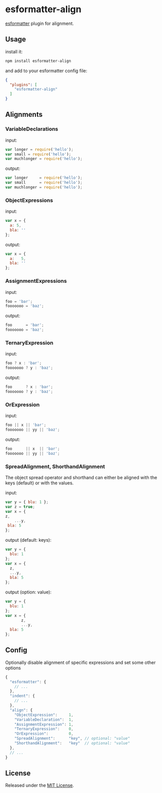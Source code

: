 # esformatter-align

[esformatter](https://github.com/millermedeiros/esformatter) plugin for alignment.



## Usage

install it:

```sh
npm install esformatter-align
```

and add to your esformatter config file:

```json
{
  "plugins": [
    "esformatter-align"
  ]
}
```

## Alignments

### VariableDeclarations

input:

```js
var longer = require('hello');
var small = require('hello');
var muchlonger = require('hello');
```

output:

```js
var longer     = require('hello');
var small      = require('hello');
var muchlonger = require('hello');
```

### ObjectExpressions

input:

```js
var x = {
  a: 5,
  bla: ''
};
```

output:

```js
var x = {
  a:   5,
  bla: ''
};
```

### AssignmentExpressions

input:

```js
foo = 'bar';
fooooooo = 'baz';
```

output:

```js
foo      = 'bar';
fooooooo = 'baz';
```

### TernaryExpression

input:

```js
foo ? x : 'bar';
fooooooo ? y : 'baz';
```

output:

```js
foo      ? x : 'bar';
fooooooo ? y : 'baz';
```

### OrExpression

input:

```js
foo || x || 'bar';
fooooooo || yy || 'baz';
```

output:

```js
foo      || x  || 'bar';
fooooooo || yy || 'baz';
```

### SpreadAlignment, ShorthandAlignment

The object spread operator and shorthand can either be aligned with
the keys (default) or with the values.

input:

```js
var y = { blu: 1 };
var z = true;
var x = {
z,
    ...y,
 bla: 5
};

```

output (default: keys):

```js
var y = {
  blu: 1
};
var x = {
  z,
  ...y,
  bla: 5
};

```

output (option: value):

```js
var y = {
  blu: 1
};
var x = {
       z,
       ...y,
  bla: 5
};

```


## Config

Optionally disable alignment of specific expressions
and set some other options

```js
{
  "esformatter": {
    // ...
  },
  "indent": {
    // ...
  },
  "align": {
    "ObjectExpression":     1,
    "VariableDeclaration":  1,
    "AssignmentExpression": 1,
    "TernaryExpression":    0,
    "OrExpression":         0,
    "SpreadAlignment":      "key", // optional: "value"
    "ShorthandAlignment":   "key"  // optional: "value"
  },
  // ...
}
```

## License

Released under the [MIT License](http://opensource.org/licenses/MIT).

